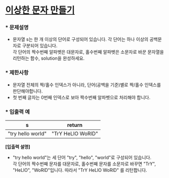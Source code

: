 
# [이상한 문자 만들기](https://programmers.co.kr/learn/courses/30/lessons/12930) #



### * 문제설명 ###  
* 문자열 s는 한 개 이상의 단어로 구성되어 있습니다. 각 단어는 하나 이상의 공백문자로 구분되어 있습니다.   
각 단어의 짝수번째 알파벳은 대문자로, 홀수번째 알파벳은 소문자로 바꾼 문자열을 리턴하는 함수, solution을 완성하세요.    

### * 제한사항 ###
* 문자열 전체의 짝/홀수 인덱스가 아니라, 단어(공백을 기준)별로 짝/홀수 인덱스를 판단해야합니다.    
* 첫 번째 글자는 0번째 인덱스로 보아 짝수번째 알파벳으로 처리해야 합니다.  

### * 입출력 예 ###  

s | return
:-:|:-:
"try hello world" | "TrY HeLlO WoRlD"  


**[입출력 설명]**     
* "try hello world"는 세 단어 "try", "hello", "world"로 구성되어 있습니다.   
각 단어의 짝수번째 문자를 대문자로, 홀수번째 문자를 소문자로 바꾸면 "TrY", "HeLlO", "WoRlD"입니다. 따라서 "TrY HeLlO WoRlD" 를 리턴합니다.  
